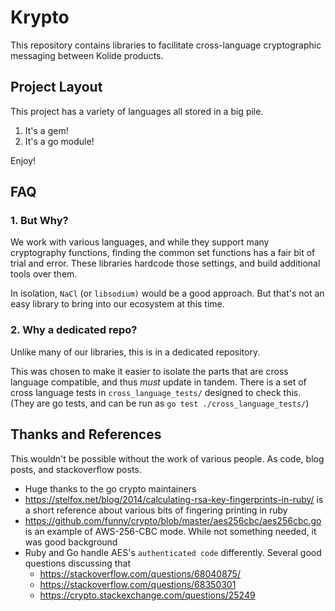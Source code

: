 # Krypto

This repository contains libraries to facilitate cross-language
cryptographic messaging between Kolide products.

## Project Layout

This project has a variety of languages all stored in a big pile.
1. It's a gem!
2. It's a go module!

Enjoy!

## FAQ

### 1. But Why?

We work with various languages, and while they support many
cryptography functions, finding the common set functions has a fair
bit of trial and error. These libraries hardcode those settings, and
build additional tools over them.

In isolation, `NaCl` (or `libsodium)` would be a good approach. But
that's not an easy library to bring into our ecosystem at this time.

### 2. Why a dedicated repo?

Unlike many of our libraries, this is in a dedicated repository.

This was chosen to make it easier to isolate the parts that are cross
language compatible, and thus _must_ update in tandem. There is a set
of cross language tests in `cross_language_tests/` designed to check
this. (They are go tests, and can be run as `go test
./cross_language_tests/`)

## Thanks and References

This wouldn't be possible without the work of various people. As code,
blog posts, and stackoverflow posts. 

* Huge thanks to the go crypto maintainers
* https://stelfox.net/blog/2014/calculating-rsa-key-fingerprints-in-ruby/ is a short reference about various bits of fingering printing in ruby
* https://github.com/funny/crypto/blob/master/aes256cbc/aes256cbc.go is an example of AWS-256-CBC mode. While not something needed, it was good background
* Ruby and Go handle AES's `authenticated code` differently. Several good questions discussing that
  - https://stackoverflow.com/questions/68040875/
  - https://stackoverflow.com/questions/68350301
  - https://crypto.stackexchange.com/questions/25249

